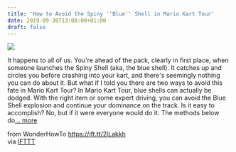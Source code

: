 ```yaml
---
title: 'How to Avoid the Spiny ''Blue'' Shell in Mario Kart Tour'
date: 2019-09-30T13:08:00+01:00
draft: false
---
```


[![](https://img.wonderhowto.com/img/51/84/63705004237003/0/avoid-spiny-blue-shell-mario-kart-tour.1280x600.jpg)](https://smartphones.gadgethacks.com/how-to/avoid-spiny-blue-shell-mario-kart-tour-0204442/)

It happens to all of us. You're ahead of the pack, clearly in first place, when someone launches the Spiny Shell (aka, the blue shell). It catches up and circles you before crashing into your kart, and there's seemingly nothing you can do about it. But what if I told you there are two ways to avoid this fate in Mario Kart Tour? In Mario Kart Tour, blue shells can actually be dodged. With the right item or some expert driving, you can avoid the Blue Shell explosion and continue your dominance on the track. Is it easy to accomplish? No, but if it were everyone would do it. The methods below do[... more](https://smartphones.gadgethacks.com/how-to/avoid-spiny-blue-shell-mario-kart-tour-0204442/)

  
  
from WonderHowTo https://ift.tt/2lLakkh  
via [IFTTT](https://ifttt.com/?ref=da&site=blogger)